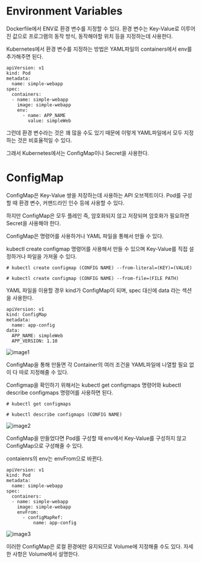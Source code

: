 # Environment Variables

Dockerfile에서 ENV로 환경 변수를 지정할 수 있다. 환경 변수는 Key-Value로 이루어진 값으로 프로그램의 동작 방식, 동작해야할 위치 등을 지정하는데 사용한다.

Kubernetes에서 환경 변수를 지정하는 방법은 YAML파일의 containers에서 env를 추가해주면 된다.

```
apiVersion: v1
kind: Pod
metadata:
  name: simple-webapp
spec:
  containers:
  - name: simple-webapp
    image: simple-webapp
    env:
      - name: APP_NAME
        value: simpleWeb
```        
   
그런데 환경 변수라는 것은 꽤 많을 수도 있기 때문에 이렇게 YAML파일에서 모두 지정하는 것은 비효율적일 수 있다.

그래서 Kubernetes에서는 ConfigMap이나 Secret을 사용한다.

# ConfigMap

ConfigMap은 Key-Value 쌍을 저장하는데 사용하는 API 오브젝트이다. Pod를 구성할 때 환경 변수, 커맨드라인 인수 등에 사용할 수 있다.

하지만 ConfigMap은 모두 플레인 즉, 암호화되지 않고 저장되며 암호화가 필요하면 Secret을 사용해야 한다.

ConfigMap은 명령어를 사용하거나 YAML 파일을 통해서 만들 수 있다.

kubectl create configmap 명령어를 사용해서 만들 수 있으며 Key-Value를 직접 설정하거나 파일을 가져올 수 있다.

```
# kubectl create configmap (CONFIG NAME) --from-literal=(KEY)=(VALUE)

# kubectl create configmap (CONFIG NAME) --from-file=(FILE PATH)
```

YAML 파일을 이용할 경우 kind가 ConfigMap이 되며, spec 대신에 data 라는 섹션을 사용한다.

```
apiVersion: v1
kind: ConfigMap
metadata:
  name: app-config
data:
  APP_NAME: simpleWeb
  APP_VERSION: 1.10
```

![image1]()

ConfigMap을 통해 만들면 각 Container의 여러 조건을 YAML파일에 나열할 필요 없이 다 따로 지정해줄 수 있다. 

Configmap을 확인하기 위해서는 kubectl get configmaps 명령어와 kubectl describe configmaps 명령어를 사용하면 된다.

```
# kubectl get configmaps

# kubectl describe configmaps (CONFIG NAME)
```

![image2]()

ConfigMap을 만들었다면 Pod를 구성할 때 env에서 Key-Value를 구성하지 않고 ConfigMap으로 구성해줄 수 있다.

contaienrs의 env는 envFrom으로 바뀐다.

```
apiVersion: v1
kind: Pod
metadata:
  name: simple-webapp
spec:
  containers:
  - name: simple-webapp
    image: simple-webapp
    envFrom:
      - configMapRef:
          name: app-config
```

![image3]()

이러한 ConfigMap은 로컬 환경에만 유지되므로 Volume에 지정해줄 수도 있다. 자세한 사항은 Volume에서 설명한다.

